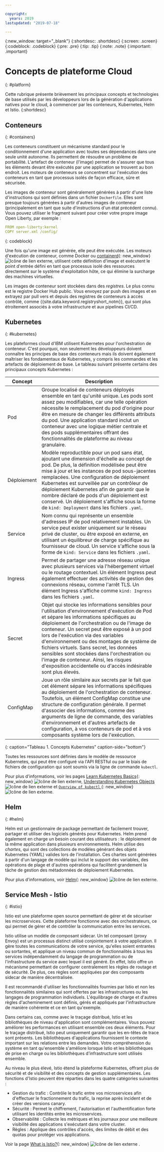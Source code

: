 ```yaml
---

copyright:
  years: 2019
lastupdated: "2019-07-18"

---
```


{:new_window: target="_blank"}
{:shortdesc: .shortdesc}
{:screen: .screen}
{:codeblock: .codeblock}
{:pre: .pre}
{:tip: .tip}
{:note: .note}
{:important: .important}

# Concepts de plateforme Cloud
{: #platform}

Cette rubrique présente brièvement les principaux concepts et technologies de base utilisés par les développeurs lors de la génération d'applications  natives pour le cloud, à commencer par les conteneurs, Kubernetes, Helm et Istio.
{:shortdesc}

## Conteneurs
{: #containers}

Les conteneurs constituent un mécanisme standard pour le conditionnement d'une application avec toutes ses dépendances dans une seule unité autonome. Ils permettent de résoudre un problème de portabilité. L'artefact de conteneur (l'image) permet de s'assurer que tous les éléments devant être exécutés par une application se trouvent au bon endroit. Les moteurs de conteneurs se concentrent sur l'exécution des conteneurs en tant que processus isolés de façon efficace, sûre et sécurisée.

Les images de conteneur sont généralement générées à partir d'une liste d'instructions qui sont définies dans un fichier `Dockerfile`. Elles sont presque toujours générées à partir d'autres images de conteneur (principalement en tant que suite d'instructions d'un état précédent connu). Vous pouvez utiliser le fragment suivant pour créer votre propre image Open Liberty, par exemple :

```yaml
FROM open-liberty:kernel
COPY server.xml /config/
```
{: codeblock}

Une fois qu'une image est générée, elle peut être exécutée. Les moteurs d'exécution de conteneur, comme Docker ou [containerd](https://containerd.io/){: new_window} ![Icône de lien externe](../icons/launch-glyph.svg "Icône de lien externe"), utilisent cette définition d'image et exécutent le point d'entrée défini en tant que processus isolé des ressources directement sur le système d'exploitation hôte, ce qui élimine la surcharge des machines virtuelles.

Les images de conteneur sont stockées dans des *registres*. Le plus connu est le registre Docker Hub public. Vous envoyez par push des images et en extrayez par pull vers et depuis des registres de conteneurs à accès contrôlé, comme {{site.data.keyword.registryshort_notm}}, qui sont plus étroitement associés à votre infrastructure et aux pipelines CI/CD.

## Kubernetes
{: #kubernetes}

Les plateformes cloud d'IBM utilisent Kubernetes pour l'orchestration de conteneur. C'est pourquoi, non seulement les développeurs doivent connaître les principes de base des conteneurs mais ils doivent également maîtriser les fondamentaux de Kubernetes, y compris les commandes et les artefacts de déploiement de base. Le tableau suivant présente certains des principaux concepts Kubernetes :

| Concept | Description |
|---------|-------------|
| Pod | Groupe localisé de conteneurs déployés ensemble en tant qu'unité unique. Les pods sont assez peu modifiables, car une telle opération nécessite le remplacement du pod d'origine pour être en mesure de changer les différents attributs du pod. Une application standard inclut un conteneur avec une logique métier centrale et des pods supplémentaires offrant des fonctionnalités de plateforme au niveau granulaire. |
| Déploiement | Modèle reproductible pour un pod sans état, ajoutant une dimension d'échelle au concept de pod. De plus, la définition modélisée peut être mise à jour et les instances de pod sous-jacentes remplacées. Une configuration de déploiement Kubernetes est surveillée par un contrôleur de déploiement Kubernetes afin de garantir que le nombre déclaré de pods d'un déploiement est conservé. Un déploiement s'affiche sous la forme de `kind: Deployment` dans les fichiers `.yaml`. |
| Service | Nom connu qui représente un ensemble d'adresses IP de pod relativement instables. Un service peut exister uniquement sur le réseau privé de cluster, ou être exposé en externe, en utilisant un équilibreur de charge spécifique au fournisseur de cloud. Un service s'affiche sous la forme de `kind: Service` dans les fichiers `.yaml`. |
| Ingress | Permet de partager une adresse réseau unique avec plusieurs services via l'hébergement virtuel ou le routage contextuel. Un élément Ingress peut également effectuer des activités de gestion des connexions réseau, comme l'arrêt TLS. Un élément Ingress s'affiche comme `kind: Ingress` dans les fichiers `.yaml`. |
| Secret | Objet qui stocke les informations sensibles pour l'utilisation d'environnement d'exécution de Pod et sépare les informations spécifiques au déploiement de l'orchestration ou de l'image de conteneur. Un secret peut être exposé à un pod lors de l'exécution via des variables d'environnement ou des montages de système de fichiers virtuels. Sans secret, les données sensibles sont stockées dans l'orchestration ou l'image de conteneur. Ainsi, les risques d'exposition accidentelle ou d'accès indésirable sont plus élevés. |
| ConfigMap | Joue un rôle similaire aux secrets par le fait que cet élément sépare les informations spécifiques au déploiement de l'orchestration de conteneur. Toutefois, un élément ConfigMap constitue une structure de configuration générale. Il permet d'associer des informations, comme des arguments de ligne de commande, des variables d'environnement et d'autres artefacts de configuration, à vos conteneurs de pod et à vos composants système lors de l'exécution. | 
{: caption="Tableau 1. Concepts Kubernetes" caption-side="bottom"}

Toutes les ressources sont définies dans le modèle de ressource Kubernetes, qui peut être configuré via l'API RESTful ou par le biais de fichiers de configuration qui sont soumis via la ligne de commande `kubectl`.

Pour plus d'informations, voir les pages [Learn Kubernetes Basics](https://kubernetes.io/docs/tutorials/kubernetes-basics/){: new_window} ![Icône de lien externe](../icons/launch-glyph.svg "Icône de lien externe"), [Understanding Kubernetes Objects](https://kubernetes.io/docs/concepts/overview/working-with-objects/kubernetes-objects/)![Icône de lien externe](../icons/launch-glyph.svg "Icône de lien externe") et [`Overview of kubectl` ](https://kubernetes.io/docs/reference/kubectl/overview/){: new_window} ![Icône de lien externe](../icons/launch-glyph.svg "Icône de lien externe"). 

## Helm
{: #helm}

Helm est un gestionnaire de package permettant de facilement trouver, partager et utiliser des logiciels générés pour Kubernetes. Helm prend également en charge un besoin courant des utilisateurs : le déploiement de la même application dans plusieurs environnements. Helm utilise des *chartes*, qui sont des collections de modèles générant des objets Kubernetes (YAML) valides lors de l'installation. Ces chartes sont générées à partir d'un langage de modèle qui inclut le support des variables, des opérations de plage et d'autres opérations qui facilitent grandement la tâche de gestion des métadonnées de déploiement Kubernetes.

Pour plus d'informations, voir [Helm](https://helm.sh/){: new_window} ![Icône de lien externe](../icons/launch-glyph.svg "Icône de lien externe").

## Service Mesh - Istio
{: #istio}

Istio est une plateforme open source permettant de gérer et de sécuriser les microservices. Cette plateforme fonctionne avec des orchestrateurs, ce qui permet de gérer et de contrôler la communication entre les services.

Istio utilise un modèle de composant sidecar. Un tel composant (proxy Envoy) est un processus distinct utilisé conjointement à votre application. Il gère toutes les communications de votre service, qu'elles soient entrantes ou sortantes, et applique un niveau commun de fonctionnalités à tous les services indépendamment du langage de programmation ou de l'infrastructure du service avec lequel il est généré. En effet, Istio offre un mécanisme permettant de configurer centralement les règles de routage et de sécurité. De plus, ces règles sont appliquées par des composants sidecar de manière décentralisée.

Il est recommandé d'utiliser les fonctionnalités fournies par Istio et non les fonctionnalités similaires qui sont offertes par les infrastructures ou les langages de programmation individuels. L'équilibrage de charge et d'autres règles d'acheminement sont définis, gérés et appliqués par l'infrastructure de manière cohérente et ce en tant qu'exemple.

Dans certains cas, comme avec le traçage distribué, Istio et les bibliothèques de niveau d'application sont complémentaires. Vous pouvez améliorer les performances en utilisant ensemble ces deux éléments. Pour le traçage distribué, Istio peut uniquement garantir que les en-têtes de trace sont présents. Les bibliothèques d'applications fournissent le contexte important sur les relations entre les demandes. Votre compréhension du système en tant qu'ensemble s'améliore lorsque Istio et les bibliothèques de prise en charge ou les bibliothèques d'infrastructure sont utilisés ensemble.

Au niveau le plus élevé, Istio étend la plateforme Kubernetes, offrant plus de sécurité et de visibilité et des concepts de gestion supplémentaires. Les fonctions d'Istio peuvent être réparties dans les quatre catégories suivantes :

* Gestion du trafic : Contrôle le trafic entre vos microservices afin d'effectuer le fractionnement du trafic, la reprise après incident et de créer des versions canary.
* Sécurité : Permet le chiffrement, l'autorisation et l'authentification forte utilisant les identités entre les microservices.
* Observabilité : Collecte les métriques et les journaux pour une meilleure visibilité des applications s'exécutant dans votre cluster.
* Règles : Applique des contrôles d'accès, des limites de débit et des quotas pour protéger vos applications.

Voir la page [What is Istio?](https://istio.io/docs/concepts/what-is-istio/){: new_window} ![Icône de lien externe](../icons/launch-glyph.svg "Icône de lien externe") .



